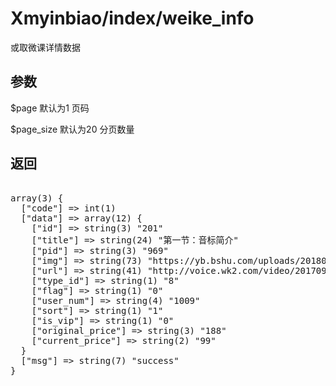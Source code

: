 # Xmyinbiao/index/weike_info
或取微课详情数据

## 参数
$page  默认为1   页码

$page_size  默认为20 分页数量

## 返回
<pre><php>
array(3) {
  ["code"] => int(1)
  ["data"] => array(12) {
    ["id"] => string(3) "201"
    ["title"] => string(24) "第一节：音标简介"
    ["pid"] => string(3) "969"
    ["img"] => string(73) "https://yb.bshu.com/uploads/20180824/759cffe49982aca7e5916d1d61297d26.png"
    ["url"] => string(41) "http://voice.wk2.com/video/2017091801.mp4"
    ["type_id"] => string(1) "8"
    ["flag"] => string(1) "0"
    ["user_num"] => string(4) "1009"
    ["sort"] => string(1) "1"
    ["is_vip"] => string(1) "0"
    ["original_price"] => string(3) "188"
    ["current_price"] => string(2) "99"
  }
  ["msg"] => string(7) "success"
}
</php></pre>